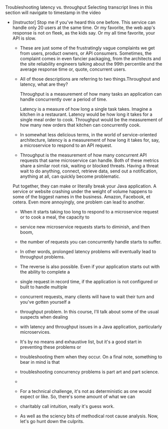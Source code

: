Troubleshooting latency vs. throughput
Selecting transcript lines in this section will navigate to timestamp in the video

- [Instructor] 
    Stop me if you've heard this one before. This service can handle only 20 users at the same time. 
    Or my favorite, the web app's response is not on fleek, as the kids say. 
    Or my all time favorite, your API is slow. 

  - These are just some of the frustratingly vague complaints  we get from users, product owners, or API consumers. 
    Sometimes, the complaint comes in even fancier packaging, from the architects and the site reliability engineers 
    talking about the 99th percentile and the average response time or, quote, concurrent users. 

  - All of those descriptions are referring to two things.Throughput and latency, what are they? 
  
    Throughput is a measurement of how many tasks an application can handle concurrently over a period of time. 
  
    Latency is a measure of how long a single task takes. Imagine a kitchen in a restaurant. 
    Latency would be how long it takes for a single meal order to cook. Throughput would be the measurement of how many 
    new orders that kitchen can concurrently cook. 
  
  - In somewhat less delicious terms, in the world of service-oriented architecture, latency is a measurement of 
    how long it takes for, say, a microservice to respond to an API request. 

  - Throughput is the measurement of how many concurrent API requests that same microservice can handle. Both of these 
    metrics share a similar root risk, waiting or blocked threats. Having a threat wait to do anything, connect, 
    retrieve data, send out a notification, anything at all, can quickly become problematic.
  
   Put together, they can make or literally break your Java application. A service or website crashing under the weight 
   of volume happens to some of the biggest names in the business. Amazon, Facebook, et cetera. Even more annoyingly, 
   one problem can lead to another. 

  - When it starts taking too long to respond to a microservice request or to cook a meal, the capacity to 
  - service new microservice requests starts to diminish, and then boom, 
  - the number of requests you can concurrently handle starts to suffer. 

  - In other words, prolonged latency problems will eventually lead to throughput problems. 
  - The reverse is also possible. Even if your application starts out with the ability to complete a 
  - single request in record time, if the application is not configured or built to handle multiple 
  - concurrent requests, many clients will have to wait their turn and you've gotten yourself a 
  - throughput problem. In this course, I'll talk about some of the usual suspects when dealing 
  - with latency and throughput issues in a Java application, particularly microservices. 

  - It's by no means and exhaustive list, but it's a good start in preventing these problems or 
  - troubleshooting them when they occur. On a final note, something to bear in mind is that 
  - troubleshooting concurrency problems is part art and part science. 
  - 
  - For a technical challenge, it's not as deterministic as one would expect or like. So, there's some amount of what we can 
  - charitably call intuition, really it's guess work. 

  - As well as the sciency bits of methodical root cause analysis. Now, let's go hunt down the culprits.